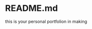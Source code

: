 # README.md
 this is your personal portfolion in making

<!-- adding a new document -->
<!-- testing the source code -->